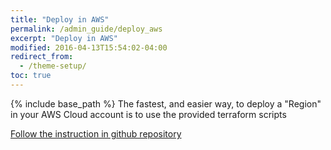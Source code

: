 ```yaml
---
title: "Deploy in AWS"
permalink: /admin_guide/deploy_aws
excerpt: "Deploy in AWS"
modified: 2016-04-13T15:54:02-04:00
redirect_from:
  - /theme-setup/
toc: true
---
```


{% include base_path %}
The fastest, and easier way, to deploy a "Region" in your AWS Cloud account is to use the provided terraform scripts

[Follow the instruction in github repository](https://github.com/isthari/isthari-terraform)
